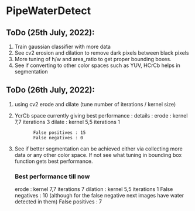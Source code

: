 # PipeWaterDetect
## ToDo (25th July, 2022): 
1. Train gaussian classifier with more data 
2. See cv2 erosion and dilation to remove dark pixels between black pixels
3. More tuning of h/w and area_ratio to get proper bounding boxes.
4. See if converting to other color spaces such as YUV, HCrCb helps in segmentation 

## ToDo (26th July, 2022):
1. using cv2 erode and dilate (tune number of iterations / kernel size)
2. YcrCb space currently giving best performance : 
    details : erode : kernel 7,7 iterations 3
              dilate : kernel 5,5 iterations 1

              False positives : 15 
              False negatives : 0
3. See if better segmentation can be achieved either via collecting more data or any other color space. If not see what tuning in bounding box function gets best performance. 


    ### Best performance till now
   erode : kernel 7,7 iterations 7 
   dilation : kernel 5,5 iterations 1
   False negatives : 10 (although for the false negative next images have water detected in them)
   False positives : 7
